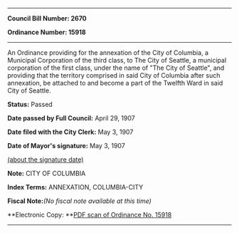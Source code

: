 

********

**Council Bill Number: 2670**
   
**Ordinance Number: 15918**
********

 An Ordinance providing for the annexation of the City of Columbia, a Municipal Corporation of the third class, to The City of Seattle, a municipal corporation of the first class, under the name of "The City of Seattle", and providing that the territory comprised in said City of Columbia after such annexation, be attached to and become a part of the Twelfth Ward in said City of Seattle.

**Status:** Passed
   
**Date passed by Full Council:** April 29, 1907
   
**Date filed with the City Clerk:** May 3, 1907
   
**Date of Mayor's signature:** May 3, 1907
   
[(about the signature date)](/~public/approvaldate.htm)
   
   
**Note:** CITY OF COLUMBIA

   
   
**Index Terms:** ANNEXATION, COLUMBIA-CITY

**Fiscal Note:**_(No fiscal note available at this time)_

**Electronic Copy: **[PDF scan of Ordinance No. 15918](/~archives/Ordinances/Ord_15918.pdf)

********

